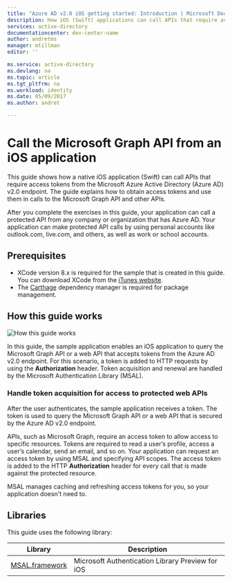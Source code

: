 ```yaml
---
title: "Azure AD v2.0 iOS getting started: Introduction | Microsoft Docs"
description: How iOS (Swift) applications can call APIs that require access tokens by using Azure Active Directory v2.0 endpoint.    
services: active-directory
documentationcenter: dev-center-name
author: andretms
manager: mtillman
editor: ''

ms.service: active-directory   
ms.devlang: na
ms.topic: article
ms.tgt_pltfrm: na
ms.workload: identity
ms.date: 05/09/2017
ms.author: andret

---
```


# Call the Microsoft Graph API from an iOS application

This guide shows how a native iOS application (Swift) can call APIs that require access tokens from the Microsoft Azure Active Directory (Azure AD) v2.0 endpoint. The guide explains how to obtain access tokens and use them in calls to the Microsoft Graph API and other APIs.

After you complete the exercises in this guide, your application can call a protected API from any company or organization that has Azure AD. Your application can make protected API calls by using personal accounts like outlook.com, live.com, and others, as well as work or school accounts.

## Prerequisites
- XCode version 8.x is required for the sample that is created in this guide. You can download XCode from the [iTunes website](https://geo.itunes.apple.com/us/app/xcode/id497799835?mt=12 "XCode Download URL").
- The [Carthage](https://github.com/Carthage/Carthage) dependency manager is required for package management.

## How this guide works

![How this guide works](media/active-directory-mobileanddesktopapp-ios-introduction/iosintro.png)

In this guide, the sample application enables an iOS application to query the Microsoft Graph API or a web API that accepts tokens from the Azure AD v2.0 endpoint. For this scenario, a token is added to HTTP requests by using the **Authorization** header. Token acquisition and renewal are handled by the Microsoft Authentication Library (MSAL).


### Handle token acquisition for access to protected web APIs

After the user authenticates, the sample application receives a token. The token is used to query the Microsoft Graph API or a web API that is secured by the Azure AD v2.0 endpoint.

APIs, such as Microsoft Graph, require an access token to allow access to specific resources. Tokens are required to read a user’s profile, access a user’s calendar, send an email, and so on. Your application can request an access token by using MSAL and specifying API scopes. The access token is added to the HTTP **Authorization** header for every call that is made against the protected resource.

MSAL manages caching and refreshing access tokens for you, so your application doesn't need to.


## Libraries

This guide uses the following library:

|Library|Description|
|---|---|
|[MSAL.framework](https://github.com/AzureAD/microsoft-authentication-library-for-objc)|Microsoft Authentication Library Preview for iOS|

